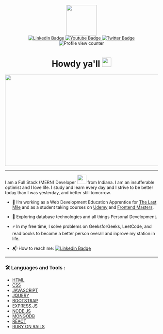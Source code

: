 <div class="container" align="center">
  <div id="header">
  	<img src="https://media.giphy.com/media/vLlpbDafjgHystuJ0a/giphy.gif" width="100"/>
  </div>
  <div id="badges" align="center">
    <a href="https://www.linkedin.com/in/jacob-robak/">
        <img src="https://img.shields.io/badge/LinkedIn-blue?style=for-the-badge&logo=linkedin&logoColor=white" alt="LinkedIn Badge"/>
    </a>
    <a href="https://www.youtube.com/channel/UCXgo1vt6kE1-nmkdnuNULkw">
        <img src="https://img.shields.io/badge/YouTube-red?style=for-the-badge&logo=youtube&logoColor=white" alt="Youtube Badge"/>
    </a>
    <a href="https://twitter.com/CowboyRobak">
        <img src="https://img.shields.io/badge/Twitter-blue?style=for-the-badge&logo=twitter&logoColor=white" alt="Twitter Badge"/>
    </a><br />
    <img src="https://komarev.com/ghpvc/?username=cbrobak&style=flat-square&color=blue" alt="Profile view counter" align="center"/>
  </div>

  <h1>
    Howdy ya'll
  	<img src="https://media.giphy.com/media/hvRJCLFzcasrR4ia7z/giphy.gif" width="30px"/>
  </h1>
</div>

<div align="center">
  <img src="https://media.giphy.com/media/dWesBcTLavkZuG35MI/giphy.gif" width="600" height="300"/>
</div>

---

I am a Full Stack (MERN) Developer <img src="https://media.giphy.com/media/WUlplcMpOCEmTGBtBW/giphy.gif" width="30"> from Indiana. I am an insufferable optimist and I love life. I study and learn every day and I strive to be better today than I was yesterday, and better still tomorrow.

- 🔭 I’m working as a Web Development Education Apprentice for [The Last Mile](https://thelastmile.org/) and as a student taking courses on [Udemy](https://www.udemy.com/) and [Frontend Masters](https://frontendmasters.com/).

- 🌱 Exploring database technologies and all things Personal Development.

- ⚡ In my free time, I solve problems on GeeksforGeeks, LeetCode, and read books to become a better person overall and inprove my station in life.

- 📬 How to reach me: [![Linkedin Badge](https://img.shields.io/badge/-LINKEDIN-blue?style=flat&logo=Linkedin&logoColor=white)](https://www.linkedin.com/in/jacob-robak/)

---

### 🛠️ Languages and Tools :

- [HTML](https://devdocs.io/html/)
- [CSS](https://devdocs.io/css/)
- [JAVASCRIPT](https://devdocs.io/javascript/)
- [JQUERY](https://devdocs.io/jquery/)
- [BOOTSTRAP](https://devdocs.io/bootstrap/)
- [EXPRESS.JS](https://devdocs.io/express/)
- [NODE.JS](https://devdocs.io/node/)
- [MONGODB](https://www.mongodb.com/)
- [REACT](https://devdocs.io/react/)
- [RUBY ON RAILS](https://rubyonrails.org/)
